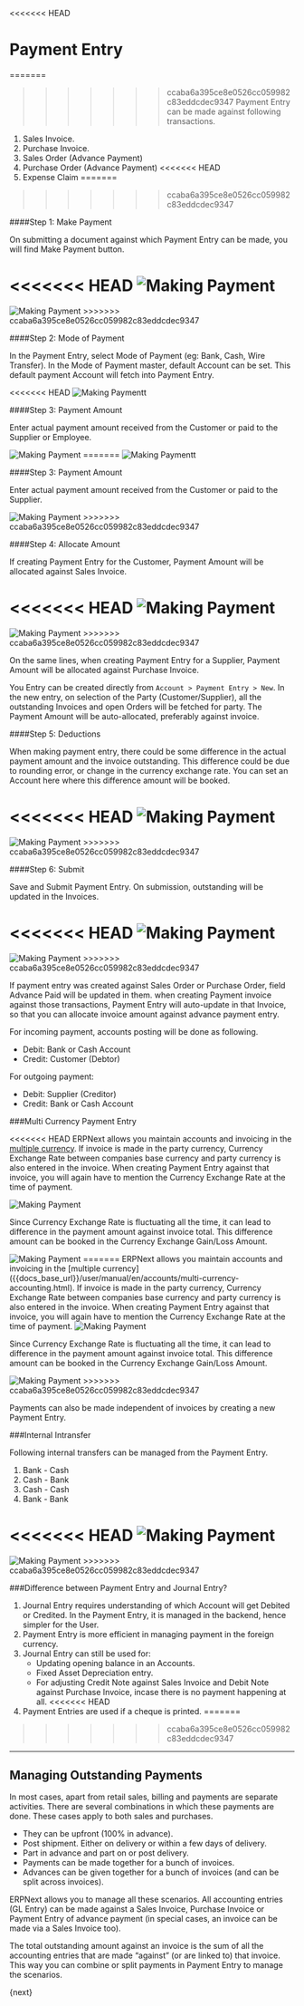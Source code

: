 <<<<<<< HEAD
# Payment Entry

=======
>>>>>>> ccaba6a395ce8e0526cc059982c83eddcdec9347
Payment Entry can be made against following transactions.

  1. Sales Invoice.
  2. Purchase Invoice.
  3. Sales Order (Advance Payment)
  4. Purchase Order (Advance Payment)
<<<<<<< HEAD
  5. Expense Claim
=======
>>>>>>> ccaba6a395ce8e0526cc059982c83eddcdec9347

####Step 1: Make Payment

On submitting a document against which Payment Entry can be made, you will find Make Payment button.

<<<<<<< HEAD
<img class="screenshot" alt="Making Payment" src="/docs/assets/img/accounts/payment-entry-1.png">
=======
<img class="screenshot" alt="Making Payment" src="{{docs_base_url}}/assets/img/accounts/payment-entry-1.png">
>>>>>>> ccaba6a395ce8e0526cc059982c83eddcdec9347

####Step 2: Mode of Payment

In the Payment Entry, select Mode of Payment (eg: Bank, Cash, Wire Transfer). In the Mode of Payment master, default Account can be set. This default payment Account will fetch into Payment Entry.

<<<<<<< HEAD
<img class="screenshot" alt="Making Paymentt" src="/docs/assets/img/accounts/payment-entry-2.gif">

####Step 3: Payment Amount

Enter actual payment amount received from the Customer or paid to the Supplier or Employee.

<img class="screenshot" alt="Making Payment" src="/docs/assets/img/accounts/payment-entry-3.png">
=======
<img class="screenshot" alt="Making Paymentt" src="{{docs_base_url}}/assets/img/accounts/payment-entry-2.gif">

####Step 3: Payment Amount

Enter actual payment amount received from the Customer or paid to the Supplier.

<img class="screenshot" alt="Making Payment" src="{{docs_base_url}}/assets/img/accounts/payment-entry-3.png">
>>>>>>> ccaba6a395ce8e0526cc059982c83eddcdec9347

####Step 4: Allocate Amount

If creating Payment Entry for the Customer, Payment Amount will be allocated against Sales Invoice.

<<<<<<< HEAD
<img class="screenshot" alt="Making Payment" src="/docs/assets/img/accounts/payment-entry-4.gif">
=======
<img class="screenshot" alt="Making Payment" src="{{docs_base_url}}/assets/img/accounts/payment-entry-4.gif">
>>>>>>> ccaba6a395ce8e0526cc059982c83eddcdec9347

On the same lines, when creating Payment Entry for a Supplier, Payment Amount will be allocated against Purchase Invoice.

You Entry can be created directly from `Account > Payment Entry > New`. In the new entry, on selection of the Party (Customer/Supplier), all the outstanding Invoices and open Orders will be fetched for party. The Payment Amount will be auto-allocated, preferably against invoice.

####Step 5: Deductions

When making payment entry, there could be some difference in the actual payment amount and the invoice outstanding. This difference could be due to rounding error, or change in the currency exchange rate. You can set an Account here where this difference amount will be booked.

<<<<<<< HEAD
<img class="screenshot" alt="Making Payment" src="/docs/assets/img/accounts/payment-entry-5.gif">
=======
<img class="screenshot" alt="Making Payment" src="{{docs_base_url}}/assets/img/accounts/payment-entry-5.gif">
>>>>>>> ccaba6a395ce8e0526cc059982c83eddcdec9347

####Step 6: Submit

Save and Submit Payment Entry. On submission, outstanding will be updated in the Invoices. 

<<<<<<< HEAD
<img class="screenshot" alt="Making Payment" src="/docs/assets/img/accounts/payment-entry-8.png">
=======
<img class="screenshot" alt="Making Payment" src="{{docs_base_url}}/assets/img/accounts/payment-entry-8.png">
>>>>>>> ccaba6a395ce8e0526cc059982c83eddcdec9347

If payment entry was created against Sales Order or Purchase Order, field Advance Paid will be updated in them. when creating Payment invoice against those transactions, Payment Entry will auto-update in that Invoice, so that you can allocate invoice amount against advance payment entry.

For incoming payment, accounts posting will be done as following.

  * Debit: Bank or Cash Account
  * Credit: Customer (Debtor)

For outgoing payment:

  * Debit: Supplier (Creditor)
  * Credit: Bank or Cash Account

###Multi Currency Payment Entry

<<<<<<< HEAD
ERPNext allows you maintain accounts and invoicing in the [multiple currency](/docs/user/manual/en/accounts/multi-currency-accounting.html). If invoice is made in the party currency, Currency Exchange Rate between companies base currency and party currency is also entered in the invoice. When creating Payment Entry against that invoice, you will again have to mention the Currency Exchange Rate at the time of payment.

<img class="screenshot" alt="Making Payment" src="/docs/assets/img/accounts/payment-entry-6.png">

Since Currency Exchange Rate is fluctuating all the time, it can lead to difference in the payment amount against invoice total. This difference amount can be booked in the Currency Exchange Gain/Loss Amount.

<img class="screenshot" alt="Making Payment" src="/docs/assets/img/accounts/payment-entry-7.png">
=======
ERPNext allows you maintain accounts and invoicing in the [multiple currency]({{docs_base_url}}/user/manual/en/accounts/multi-currency-accounting.html). If invoice is made in the party currency, Currency Exchange Rate between companies base currency and party currency is also entered in the invoice. When creating Payment Entry against that invoice, you will again have to mention the Currency Exchange Rate at the time of payment.

<img class="screenshot" alt="Making Payment" src="{{docs_base_url}}/assets/img/accounts/payment-entry-6.png">

Since Currency Exchange Rate is fluctuating all the time, it can lead to difference in the payment amount against invoice total. This difference amount can be booked in the Currency Exchange Gain/Loss Amount.

<img class="screenshot" alt="Making Payment" src="{{docs_base_url}}/assets/img/accounts/payment-entry-7.png">
>>>>>>> ccaba6a395ce8e0526cc059982c83eddcdec9347

Payments can also be made independent of invoices by creating a new Payment Entry.

###Internal Intransfer

Following internal transfers can be managed from the Payment Entry.

1. Bank - Cash
2. Cash - Bank
3. Cash - Cash
4. Bank - Bank

<<<<<<< HEAD
<img class="screenshot" alt="Making Payment" src="/docs/assets/img/accounts/payment-entry-9.png">
=======
<img class="screenshot" alt="Making Payment" src="{{docs_base_url}}/assets/img/accounts/payment-entry-9.png">
>>>>>>> ccaba6a395ce8e0526cc059982c83eddcdec9347

###Difference between Payment Entry and Journal Entry?

 1. Journal Entry requires understanding of which Account will get Debited or Credited. In the Payment Entry, it is managed in the backend, hence simpler for the User.
 2. Payment Entry is more efficient in managing payment in the foreign currency.
 3. Journal Entry can still be used for:
	- Updating opening balance in an Accounts.
	- Fixed Asset Depreciation entry.
	- For adjusting Credit Note against Sales Invoice and Debit Note against Purchase Invoice, incase there is no payment happening at all.
<<<<<<< HEAD
 4. Payment Entries are used if a cheque is printed.
=======

>>>>>>> ccaba6a395ce8e0526cc059982c83eddcdec9347
* * *

## Managing Outstanding Payments

In most cases, apart from retail sales, billing and payments are separate activities. There are several combinations in which these payments are done. These cases apply to both sales and purchases.

  * They can be upfront (100% in advance).
  * Post shipment. Either on delivery or within a few days of delivery.
  * Part in advance and part on or post delivery.
  * Payments can be made together for a bunch of invoices.
  * Advances can be given together for a bunch of invoices (and can be split across invoices).

ERPNext allows you to manage all these scenarios. All accounting entries (GL Entry) can be made against a Sales Invoice, Purchase Invoice or Payment Entry of advance payment (in special cases, an invoice can be made via a Sales Invoice too).

The total outstanding amount against an invoice is the sum of all the accounting entries that are made “against” (or are linked to) that invoice. This way you can combine or split payments in Payment Entry to manage the
scenarios.

{next}
